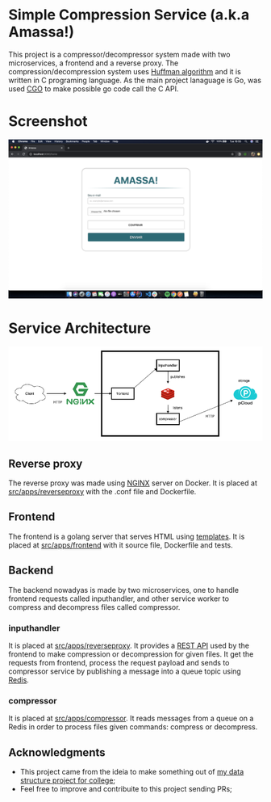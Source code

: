 # Simple Compression Service (a.k.a Amassa!)

This project is a compressor/decompressor system made with two microservices, a frontend and a reverse proxy. The compression/decompression system uses [Huffman algorithm](https://en.wikipedia.org/wiki/Huffman_coding) and it is written in C programing language. As the main project lanaguage is Go, was used [CGO](https://golang.org/cmd/cgo/#hdr-Using_cgo_with_the_go_command) to make possible go code call the C API.

# Screenshot
![alt text](https://github.com/ABuarque/simple-compression-service/blob/master/docs/img/amassa.png)

# Service Architecture
![alt text](https://github.com/ABuarque/simple-compression-service/blob/master/docs/img/diagram.png)

## Reverse proxy
The reverse proxy was made using [NGINX](https://www.nginx.com/) server on Docker. It is placed at [src/apps/reverseproxy](https://github.com/ABuarque/simple-compression-service/tree/master/src/apps/reverseproxy) with the .conf file and Dockerfile.

## Frontend
The frontend is a golang server that serves HTML using [templates](https://golang.org/pkg/html/template/). It is placed at [src/apps/frontend](https://github.com/ABuarque/simple-compression-service/tree/master/src/apps/frontend) with it source file, Dockerfile and tests.

## Backend
The backend nowadyas is made by two microservices, one to handle frontend requests called inputhandler, and other service worker to compress and decompress files called compressor. 

### inputhandler
It is placed at [src/apps/reverseproxy](https://github.com/ABuarque/simple-compression-service/tree/master/src/apps/inputhandler). It provides a [REST API](https://pt.wikipedia.org/wiki/REST) used by the frontend to make compression or decompression for given files. It get the requests from frontend, process the request payload and sends to compressor service by publishing a message into a queue topic using [Redis](https://redis.io/).  

### compressor
It is placed at [src/apps/compressor](https://github.com/ABuarque/simple-compression-service/tree/master/src/apps/compressor). It reads messages from a queue on a Redis in order to process files given commands: compress or decompress. 

## Acknowledgments
- This project came from the ideia to make something out of [my data structure project for college](https://github.com/ABuarque/huffman);
- Feel free to improve and contribuite to this project sending PRs;
